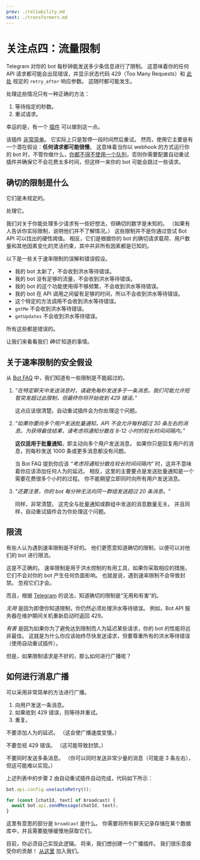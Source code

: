 ```yaml
---
prev: ./reliability.md
next: ./transformers.md
---
```


# 关注点四：流量限制

Telegram 对你的 bot 每秒钟能发送多少条信息进行了限制。
这意味着你的任何 API 请求都可能会出现错误，并显示状态代码 429（Too Many Requests）和 [此处](https://core.telegram.org/bots/api#responseparameters) 规定的 `retry_after` 响应参数。
这随时都可能发生。

处理这些情况只有一种正确的方法：

1. 等待指定的秒数。
2. 重试请求。

幸运的是，有一个 [插件](../plugins/auto-retry.md) 可以做到这一点。

该插件 [非常简单](https://github.com/grammyjs/auto-retry/blob/main/src/index.ts)。
它实际上只是暂停一段时间然后重试。
然而，使用它主要是有一个潜在假设：**任何请求都可能很慢**。
这意味着当你以 webhook 的方式运行你的 bot 时，不管你做什么，[你都不得不使用一个队列](../guide/deployment-types.md#及时结束-webhook-请求)，否则你需要配置自动重试插件并确保它不会花费太多时间，但这样一来你的 bot 可能会跳过一些请求。

## 确切的限制是什么

它们是未规定的。

处理它。

我们对关于你能处理多少请求有一些好想法，但确切的数字是未知的。
（如果有人告诉你实际限制，说明他们并不了解情况。）
这些限制并不是你通过尝试 Bot API 可以找出的硬性阈值。
相反，它们是根据你的 bot 的确切请求载荷、用户数量和其他因素变化的灵活约束，其中并非所有因素都是已知的。

以下是一些关于速率限制的误解和错误假设。

- 我的 bot 太新了，不会收到洪水等待错误。
- 我的 bot 没有足够的流量，不会收到洪水等待错误。
- 我的 bot 的这个功能使用得不够频繁，不会收到洪水等待错误。
- 我的 bot 在 API 调用之间留有足够的时间，所以不会收到洪水等待错误。
- 这个特定的方法调用不会收到洪水等待错误。
- `getMe` 不会收到洪水等待错误。
- `getUpdates` 不会收到洪水等待错误。

所有这些都是错误的。

让我们来看看我们 _确切_ 知道的事情。

## 关于速率限制的安全假设

从 [Bot FAQ](https://core.telegram.org/bots/faq#my-bot-is-hitting-limits-how-do-i-avoid-this) 中，我们知道有一些限制是不能超过的。

1. _“在特定聊天中发送消息时，请避免每秒发送多于一条消息。我们可能允许短暂突发超过此限制，但最终你将开始收到 429 错误。”_

   这点应该很清楚。自动重试插件会为你处理这个问题。

2. _“如果你要向多个用户发送批量通知，API 不会允许每秒超过 30 条左右的消息。为获得最佳结果，请考虑将通知分散在 8-12 小时的较长时间间隔内。”_

   **这仅适用于批量通知**，即主动向多个用户发送消息。
   如果你只是回复用户的消息，则每秒发送 1000 条或更多消息都没有问题。

   当 Bot FAQ 提到你应该 _“考虑将通知分散在较长时间间隔内”_ 时，这并不意味着你应该添加任何人为的延迟。
   相反，这里的主要要点是发送批量通知是一个需要花费很多个小时的过程。
   你不能期望立即同时向所有用户发送消息。

3. _"还要注意，你的 bot 每分钟无法向同一群组发送超过 20 条消息。"_

   同样，非常清楚。
   这完全与批量通知或群组中发送的消息数量无关。
   并且同样，自动重试插件会为你处理这个问题。

## 限流

有些人认为遇到速率限制是不好的。
他们更愿意知道确切的限制，以便可以对他们的 bot 进行限流。

这是不正确的。
速率限制是用于洪水控制的有用工具，如果你采取相应的措施，它们不会对你的 bot 产生任何负面影响。
也就是说，遇到速率限制不会导致封禁。
忽视它们才会。

而且，根据 [Telegram](https://t.me/tdlibchat/47285) 的说法，知道确切的限制是“无用和有害”的。

_无用_ 是因为即使你知道限制，你仍然必须处理洪水等待错误。
例如，Bot API 服务器在维护期间关机重新启动时返回 429。

_有害_ 是因为如果你为了避免达到限制而人为延迟某些请求，你的 bot 的性能将远非最佳。
这就是为什么你应该始终尽快发送请求，但要尊重所有的洪水等待错误（使用自动重试插件）。

但是，如果限制请求是不好的，那么如何进行广播呢？

## 如何进行消息广播

可以采用非常简单的方法进行广播。

1. 向用户发送一条消息。
2. 如果收到 429 错误，则等待并重试。
3. 重复。

不要添加人为的延迟。
（这会使广播速度变慢。）

不要忽视 429 错误。
（这可能导致封禁。）

不要同时发送多条消息。
（你可以同时发送非常少量的消息（可能是 3 条左右），但这可能难以实现。）

上述列表中的步骤 2 由自动重试插件自动完成，代码如下所示：

```ts
bot.api.config.use(autoRetry());

for (const [chatId, text] of broadcast) {
  await bot.api.sendMessage(chatId, text);
}
```

这里有意思的部分是 `broadcast` 是什么。
你需要将所有聊天记录存储在某个数据库中，并且需要能够缓慢地获取它们。

目前，你必须自己实现此逻辑。
将来，我们想创建一个广播插件。
我们很乐意接受你的贡献！
[从这里](https://t.me/grammyjs) 加入我们。
